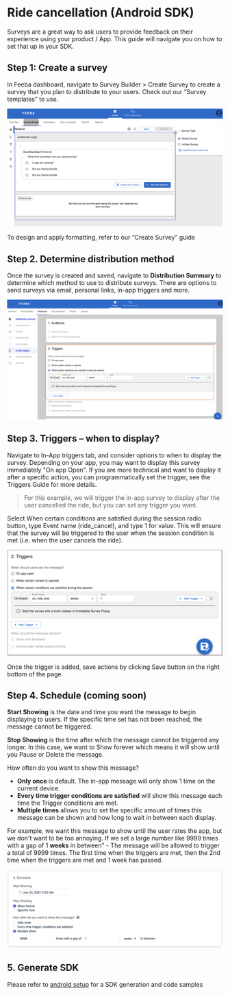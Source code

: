 # Ride cancellation (Android SDK)
Surveys are a great way to ask users to provide feedback on their experience using your product / App. This guide will navigate you on how to set that up in your SDK. 

## Step 1: Create a survey
In Feeba dashboard, navigate to Survey Builder > Create Survey to create a survey that you plan to distribute to your users. Check out our “Survey templates” to use.

![](images/sample-survey-builder.png) 

To design and apply formatting, refer to our “Create Survey” guide

## Step 2. Determine distribution method
Once the survey is created and saved, navigate to __Distribution Summary__ to determine which method to use to distribute surveys. There are options to send surveys via email, personal links, in-app triggers and more.

![](images/on-ride-end-config.png)

## Step 3. Triggers – when to display?
Navigate to In-App triggers tab, and consider options to when to display the survey. Depending on your app, you may want to display this survey immediately "On app Open". If you are more technical and want to display it after a specific action, you can programmatically set the trigger, see the Triggers Guide for more details.

> For this example, we will trigger the in-app survey to display after the user cancelled the ride, but you can set any trigger you want.

Select When certain conditions are satisfied during the session radio button, type Event name (ride_cancel), and type 1 for value. This will ensure that the survey will be triggered to the user when the session condition is met (i.e. when the user cancels the ride).

![](images/trigger_config.png)

Once the trigger is added, save actions by clicking Save button on the right bottom of the page.

## Step 4. Schedule (coming soon)
__Start Showing__ is the date and time you want the message to begin displaying to users. If the specific time set has not been reached, the message cannot be triggered.

__Stop Showing__ is the time after which the message cannot be triggered any longer. In this case, we want to Show forever which means it will show until you Pause or Delete the message.

How often do you want to show this message?
* __Only once__ is default. The in-app message will only show 1 time on the current device.
* __Every time trigger conditions are satisfied__ will show this message each time the Trigger conditions are met.
* __Multiple times__ allows you to set the specific amount of times this message can be shown and how long to wait in between each display.

For example, we want this message to show until the user rates the app, but we don't want to be too annoying. If we set a large number like 9999 times with a gap of 1 __weeks__ in between" - The message will be allowed to trigger a total of 9999 times. The first time when the triggers are met, then the 2nd time when the triggers are met and 1 week has passed.

![](images/updated/signal.png)

## 5. Generate SDK
Please refer to [android setup](android.md) for a SDK generation and code samples

